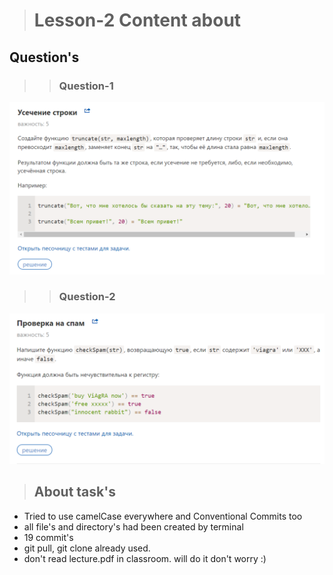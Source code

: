 ># Lesson-2 Content about

## Question's

>>### Question-1
![Question-1](img/question1.png)
>>### Question-2
![Question-1](img/question2.png)

>## About task's

* Tried to use camelCase everywhere and Conventional Commits too
* all file's and directory's had been created by terminal 
* 19 commit's
* git pull, git clone already used.
* don't read lecture.pdf in classroom. will do it don't worry :)
